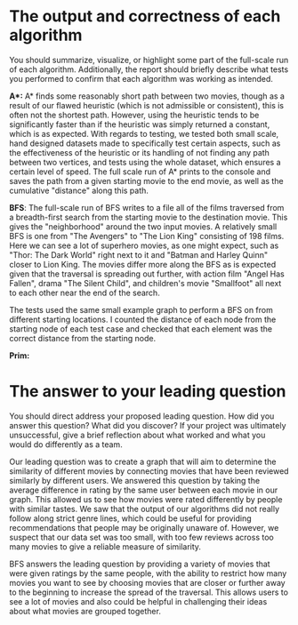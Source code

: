 # The output and correctness of each algorithm 
You should summarize, visualize, or highlight some part of the full-scale run of each algorithm. Additionally, the report should briefly describe what tests you performed to confirm that each algorithm was working as intended.

**A\*:** A* finds some reasonably short path between two movies, though as a result of our flawed heuristic (which is not admissible or consistent), this is often not the shortest path. However, using the heuristic tends to be significantly faster than if the heuristic was simply returned a constant, which is as expected. With regards to testing, we tested both small scale, hand designed datasets made to specifically test certain aspects, such as the effectiveness of the heuristic or its handling of not finding any path between two vertices, and tests using the whole dataset, which ensures a certain level of speed. The full scale run of A* prints to the console and saves the path from a given starting movie to the end movie, as well as the cumulative "distance" along this path.

**BFS**: The full-scale run of BFS writes to a file all of the films traversed from a breadth-first search from the starting movie to the destination movie. This gives the "neighborhood" around the two input movies. A relatively small BFS is one from "The Avengers" to "The Lion King" consisting of 198 films. Here we can see a lot of superhero movies, as one might expect, such as "Thor: The Dark World" right next to it and "Batman and Harley Quinn" closer to Lion King. The movies differ more along the BFS as is expected given that the traversal is spreading out further, with action film "Angel Has Fallen", drama "The Silent Child", and children's movie "Smallfoot" all next to each other near the end of the search.

The tests used the same small example graph to perform a BFS on from different starting locations. I counted the distance of each node from the starting node of each test case and checked that each element was the correct distance from the starting node. 

**Prim:**


# The answer to your leading question
You should direct address your proposed leading question. How did you answer this question? What did you discover? If your project was ultimately unsuccessful, give a brief reflection about what worked and what you would do differently as a team.

Our leading question was to create a graph that will aim to determine the similarity of different movies by connecting movies that have been reviewed similarly by different users. We answered this question by taking the average difference in rating by the same user between each movie in our graph. This allowed us to see how movies were rated differently by people with similar tastes. We saw that the output of our algorithms did not really follow along strict genre lines, which could be useful for providing recommendations that people may be originally unaware of. However, we suspect that our data set was too small, with too few reviews across too many movies to give a reliable measure of similarity.

BFS answers the leading question by providing a variety of movies that were given ratings by the same people, with the ability to restrict how many movies you want to see by choosing movies that are closer or further away to the beginning to increase the spread of the traversal. This allows users to see a lot of movies and also could be helpful in challenging their ideas about what movies are grouped together.

